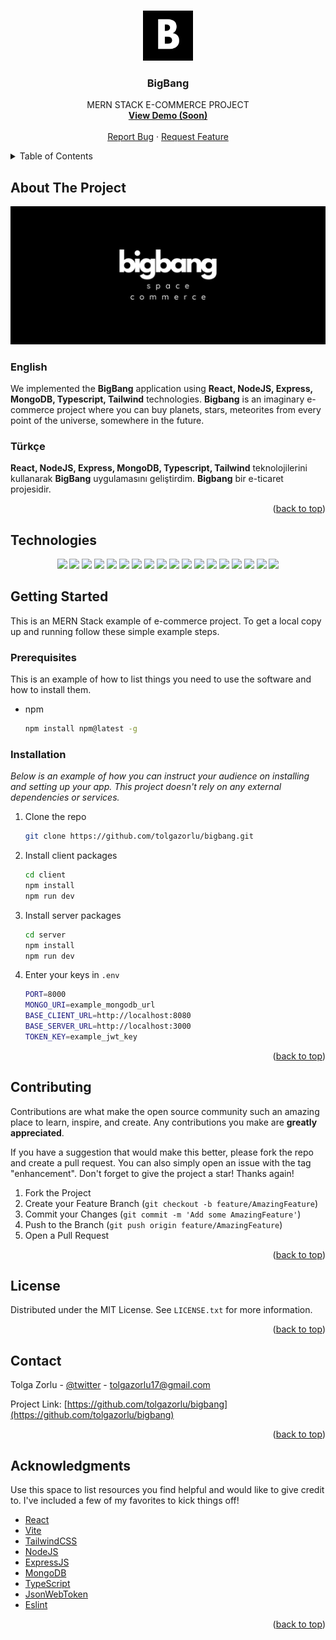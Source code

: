 <a name="readme-top"></a>

<!-- PROJECT LOGO -->
<br />
<div align="center">
  <a href="#">
    <img src="/bigbang.png" alt="Logo" width="80" height="80">
  </a>

  <h3 align="center">BigBang</h3>

  <p align="center">
    MERN STACK E-COMMERCE PROJECT
    <br />
    <a href="https://github.com/tolgazorlu/bigbang"><strong>View Demo (Soon)</strong></a>
    <br />
    <br />
    <a href="https://github.com/tolgazorlu/bigbang/issues">Report Bug</a>
    ·
    <a href="https://github.com/tolgazorlu/bigbang/issues">Request Feature</a>
  </p>
</div>

<details>
  <summary>Table of Contents</summary>
  <ol>
    <li>
      <a href="#about-the-project">About The Project</a>
      <ul>
        <li><a href="#technologies">Technologies</a></li>
      </ul>
    </li>
    <li>
      <a href="#getting-started">Getting Started</a>
      <ul>
        <li><a href="#prerequisites">Prerequisites</a></li>
        <li><a href="#installation">Installation</a></li>
      </ul>
    </li>
    <li><a href="#contributing">Contributing</a></li>
    <li><a href="#license">License</a></li>
    <li><a href="#contact">Contact</a></li>
    <li><a href="#acknowledgments">Acknowledgments</a></li>
  </ol>
</details>

## About The Project

<img src="/space commerce.png" alt="Alt text" title="Optional title">

### English

We implemented the **BigBang** application using **React, NodeJS, Express, MongoDB, Typescript, Tailwind** technologies. **Bigbang** is an imaginary e-commerce project where you can buy planets, stars, meteorites from every point of the universe, somewhere in the future.

### Türkçe

**React, NodeJS, Express, MongoDB, Typescript, Tailwind** teknolojilerini kullanarak **BigBang** uygulamasını geliştirdim. **Bigbang** bir e-ticaret projesidir.

<p align="right">(<a href="#readme-top">back to top</a>)</p>

## Technologies

<p align="center">
  <a>
  <img src="https://img.shields.io/badge/React-20232A?style=for-the-badge&logo=react&logoColor=61DAFB">
  </a>
  <a>
  <img src="https://img.shields.io/badge/Tailwind_CSS-38B2AC?style=for-the-badge&logo=tailwind-css&logoColor=white"/>
  </a>
  <a><img src="https://img.shields.io/badge/Node.js-43853D?style=for-the-badge&logo=node.js&logoColor=white"/></a>
  <a><img src="https://img.shields.io/badge/Express.js-404D59?style=for-the-badge"/></a>
  <a><img src="https://img.shields.io/badge/MongoDB-4EA94B?style=for-the-badge&logo=mongodb&logoColor=white"/></a>
  <a><img src="https://img.shields.io/badge/TypeScript-007ACC?style=for-the-badge&logo=typescript&logoColor=white"/></a>
  <a><img src="https://img.shields.io/badge/GitHub-100000?style=for-the-badge&logo=github&logoColor=white"/></a>
  <a><img src="https://img.shields.io/badge/HTML5-E34F26?style=for-the-badge&logo=html5&logoColor=white"/></a>
  <a><img src="https://img.shields.io/badge/CSS3-1572B6?style=for-the-badge&logo=css3&logoColor=white"/></a>
  <a><img src="https://img.shields.io/badge/JavaScript-F7DF1E?style=for-the-badge&logo=javascript&logoColor=black"/></a>
  <a><img src="https://img.shields.io/badge/Markdown-000000?style=for-the-badge&logo=markdown&logoColor=white"/></a>
  <a><img src="https://img.shields.io/badge/React_Router-CA4245?style=for-the-badge&logo=react-router&logoColor=white"/></a>
  <a><img src="https://img.shields.io/badge/json%20web%20tokens-323330?style=for-the-badge&logo=json-web-tokens&logoColor=pink"/></a>
  <a><img src="https://img.shields.io/badge/Vercel-000000?style=for-the-badge&logo=vercel&logoColor=white"/></a>
  <a><img src="https://img.shields.io/badge/Visual_Studio_Code-0078D4?style=for-the-badge&logo=visual%20studio%20code&logoColor=white"/></a>
  <a><img src="https://img.shields.io/badge/eslint-3A33D1?style=for-the-badge&logo=eslint&logoColor=white"/></a>
  <a><img src="https://img.shields.io/badge/prettier-1A2C34?style=for-the-badge&logo=prettier&logoColor=F7BA3E"/></a>
  <a><img src="https://img.shields.io/badge/GIT-E44C30?style=for-the-badge&logo=git&logoColor=white"/></a>
</p>

<!-- GETTING STARTED -->

## Getting Started

This is an MERN Stack example of e-commerce project.
To get a local copy up and running follow these simple example steps.

### Prerequisites

This is an example of how to list things you need to use the software and how to install them.

- npm
  ```sh
  npm install npm@latest -g
  ```

### Installation

_Below is an example of how you can instruct your audience on installing and setting up your app. This project doesn't rely on any external dependencies or services._

1. Clone the repo
   ```sh
   git clone https://github.com/tolgazorlu/bigbang.git
   ```
2. Install client packages
   ```sh
   cd client
   npm install
   npm run dev
   ```
3. Install server packages
   ```sh
   cd server
   npm install
   npm run dev
   ```
4. Enter your keys in `.env`
   ```sh
   PORT=8000
   MONGO_URI=example_mongodb_url
   BASE_CLIENT_URL=http://localhost:8080
   BASE_SERVER_URL=http://localhost:3000
   TOKEN_KEY=example_jwt_key
   ```

<p align="right">(<a href="#readme-top">back to top</a>)</p>

<!-- CONTRIBUTING -->
## Contributing

Contributions are what make the open source community such an amazing place to learn, inspire, and create. Any contributions you make are **greatly appreciated**.

If you have a suggestion that would make this better, please fork the repo and create a pull request. You can also simply open an issue with the tag "enhancement".
Don't forget to give the project a star! Thanks again!

1. Fork the Project
2. Create your Feature Branch (`git checkout -b feature/AmazingFeature`)
3. Commit your Changes (`git commit -m 'Add some AmazingFeature'`)
4. Push to the Branch (`git push origin feature/AmazingFeature`)
5. Open a Pull Request

<p align="right">(<a href="#readme-top">back to top</a>)</p>

<!-- LICENSE -->
## License

Distributed under the MIT License. See `LICENSE.txt` for more information.

<p align="right">(<a href="#readme-top">back to top</a>)</p>


<!-- CONTACT -->
## Contact

Tolga Zorlu - [@twitter](https://twitter.com/tolgzorlu) - tolgazorlu17@gmail.com

Project Link: [https://github.com/tolgazorlu/bigbang](https://github.com/tolgazorlu/bigbang)

<p align="right">(<a href="#readme-top">back to top</a>)</p>

<!-- ACKNOWLEDGMENTS -->
## Acknowledgments

Use this space to list resources you find helpful and would like to give credit to. I've included a few of my favorites to kick things off!

* [React](https://react.dev/)
* [Vite](https://vitejs.dev/)
* [TailwindCSS](https://tailwindcss.com/)
* [NodeJS](https://nodejs.org/en)
* [ExpressJS](https://expressjs.com/)
* [MongoDB](https://www.mongodb.com/)
* [TypeScript](https://www.typescriptlang.org/)
* [JsonWebToken](https://jwt.io/)
* [Eslint](https://eslint.org/)

<p align="right">(<a href="#readme-top">back to top</a>)</p>
